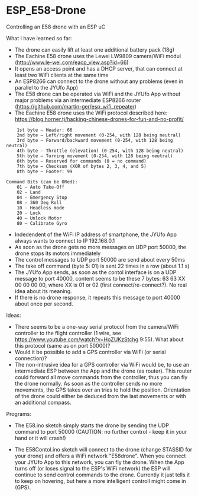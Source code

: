 # ESP_E58-Drone
Controlling an E58 drone with an ESP uC 

What I have learned so far:

- The drone can easily lift at least one additional battery pack (18g)
- The Eachine E58 drone uses the Lewei LW9809 camera/WiFi modul (http://www.le-wei.com/eacp_view.asp?id=66)
- It opens an access point and has a DHCP server, that can connect at least two WiFi clients at the same time
- An ESP8266 can connect to the drone without any problems (even in parallel to the JYUfo App)
- The E58 drone can be operated via WiFi and the JYUfo App without major problems via an intermediate ESP8266 router (https://github.com/martin-ger/esp_wifi_repeater)
- The Eachine E58 drone uses the WiFi protocol described here: https://blog.horner.tj/hacking-chinese-drones-for-fun-and-no-profit/
```
    1st byte – Header: 66
    2nd byte – Left/right movement (0-254, with 128 being neutral)
    3rd byte – Forward/backward movement (0-254, with 128 being neutral)
    4th byte – Throttle (elevation) (0-254, with 128 being neutral)
    5th byte – Turning movement (0-254, with 128 being neutral)
    6th byte – Reserved for commands (0 = no command)
    7th byte – Checksum (XOR of bytes 2, 3, 4, and 5)
    8th byte – Footer: 99

Command Bits (can be ORed):
    01 – Auto Take-Off
    02 - Land
    04 - Emergency Stop
    08 - 360 Deg Roll
    10 - Headless mode
    20 - Lock
    40 – Unlock Motor
    80 – Calibrate Gyro
 ```
 
- Indedendent of the WiFi IP address of smartphone, the JYUfo App always wants to connect to IP 192.168.0.1
- As soon as the drone gets no more messages on UDP port 50000, the drone stops its motors immediately
- The control messages to UDP port 50000 are send about every 50ms
- The take off command (byte 5: 01) is sent 22 times in a row (about 1.1 s)
- The JYUfo App sends, as soon as the contol interface is on a UDP message to port 40000, content seems to be these 7 bytes: 63 63 XX 00 00 00 00, where XX is 01 or 02 (first connect/re-connect?). No real idea about its meaning.
- If there is no drone response, it repeats this message to port 40000 about once per second.

Ideas:
- There seems to be a one-way serial protocol from the camera/WiFi controller to the flight controller (1 wire, see https://www.youtube.com/watch?v=HoZUKzStchg 9:55). What about this protocol (same as on port 50000)? 
- Would it be possible to add a GPS controller via WiFi (or serial connection)?
- The non-intrusive idea for a GPS controller via WiFi would be, to use an intermediate ESP between the App and the drone (as router). This router could forward all move commands from the controller, thus you can fly the drone normally. As soon as the controller sends no more movements, the GPS takes over an tries to hold the position. Orientation of the drone could either be deduced from the last movements or with an additional compass. 

Programs:
- The E58.ino sketch simply starts the drone by sending the UDP command to port 50000 (CAUTION: no further control - keep it in your hand or it will crash!)

- The E58Contol.ino sketch will connect to the drone (change STASSID for your drone) and offers a WiFi network "E58drone". When you connect your JYUfo App to this network, you can fly the drone. When the App turns off (or loses signal to the ESP's WiFi network) the ESP will continue to send control commands to the drone. Currently it just tells it to keep on hovering, but here a more intelligent controll might come in (GPS).
